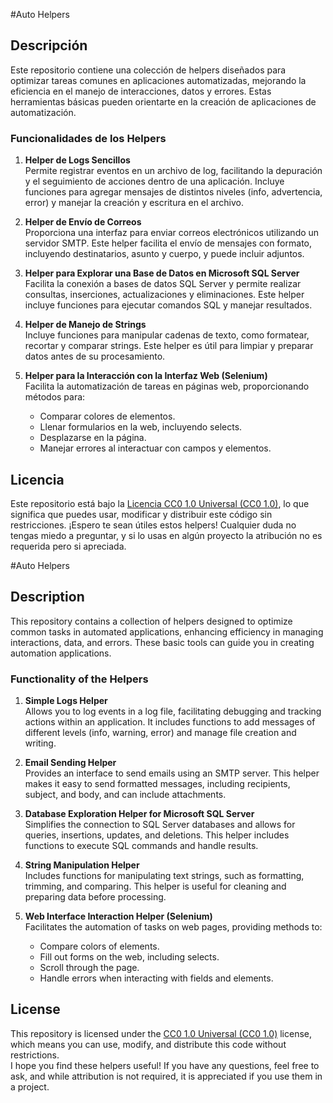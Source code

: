 #Auto Helpers

## Descripción

Este repositorio contiene una colección de helpers diseñados para optimizar tareas comunes en aplicaciones automatizadas, mejorando la eficiencia en el manejo de interacciones, datos y errores. Estas herramientas básicas pueden orientarte en la creación de aplicaciones de automatización.

### Funcionalidades de los Helpers

1. **Helper de Logs Sencillos**  
   Permite registrar eventos en un archivo de log, facilitando la depuración y el seguimiento de acciones dentro de una aplicación. Incluye funciones para agregar mensajes de distintos niveles (info, advertencia, error) y manejar la creación y escritura en el archivo.

2. **Helper de Envío de Correos**  
   Proporciona una interfaz para enviar correos electrónicos utilizando un servidor SMTP. Este helper facilita el envío de mensajes con formato, incluyendo destinatarios, asunto y cuerpo, y puede incluir adjuntos.

3. **Helper para Explorar una Base de Datos en Microsoft SQL Server**  
   Facilita la conexión a bases de datos SQL Server y permite realizar consultas, inserciones, actualizaciones y eliminaciones. Este helper incluye funciones para ejecutar comandos SQL y manejar resultados.

4. **Helper de Manejo de Strings**  
   Incluye funciones para manipular cadenas de texto, como formatear, recortar y comparar strings. Este helper es útil para limpiar y preparar datos antes de su procesamiento.

5. **Helper para la Interacción con la Interfaz Web (Selenium)**  
   Facilita la automatización de tareas en páginas web, proporcionando métodos para:  
   - Comparar colores de elementos.  
   - Llenar formularios en la web, incluyendo selects.  
   - Desplazarse en la página.  
   - Manejar errores al interactuar con campos y elementos.

## Licencia

Este repositorio está bajo la [Licencia CC0 1.0 Universal (CC0 1.0)](https://creativecommons.org/publicdomain/zero/1.0/), lo que significa que puedes usar, modificar y distribuir este código sin restricciones. 
¡Espero te sean útiles estos helpers! 
Cualquier duda no tengas miedo a preguntar, y si lo usas en algún proyecto la atribución no es requerida pero si apreciada.

#Auto Helpers

## Description

This repository contains a collection of helpers designed to optimize common tasks in automated applications, enhancing efficiency in managing interactions, data, and errors. These basic tools can guide you in creating automation applications.

### Functionality of the Helpers

1. **Simple Logs Helper**  
   Allows you to log events in a log file, facilitating debugging and tracking actions within an application. It includes functions to add messages of different levels (info, warning, error) and manage file creation and writing.

2. **Email Sending Helper**  
   Provides an interface to send emails using an SMTP server. This helper makes it easy to send formatted messages, including recipients, subject, and body, and can include attachments.

3. **Database Exploration Helper for Microsoft SQL Server**  
   Simplifies the connection to SQL Server databases and allows for queries, insertions, updates, and deletions. This helper includes functions to execute SQL commands and handle results.

4. **String Manipulation Helper**  
   Includes functions for manipulating text strings, such as formatting, trimming, and comparing. This helper is useful for cleaning and preparing data before processing.

5. **Web Interface Interaction Helper (Selenium)**  
   Facilitates the automation of tasks on web pages, providing methods to:  
   - Compare colors of elements.  
   - Fill out forms on the web, including selects.  
   - Scroll through the page.  
   - Handle errors when interacting with fields and elements.

## License

This repository is licensed under the [CC0 1.0 Universal (CC0 1.0)](https://creativecommons.org/publicdomain/zero/1.0/) license, which means you can use, modify, and distribute this code without restrictions.  
I hope you find these helpers useful! If you have any questions, feel free to ask, and while attribution is not required, it is appreciated if you use them in a project.



